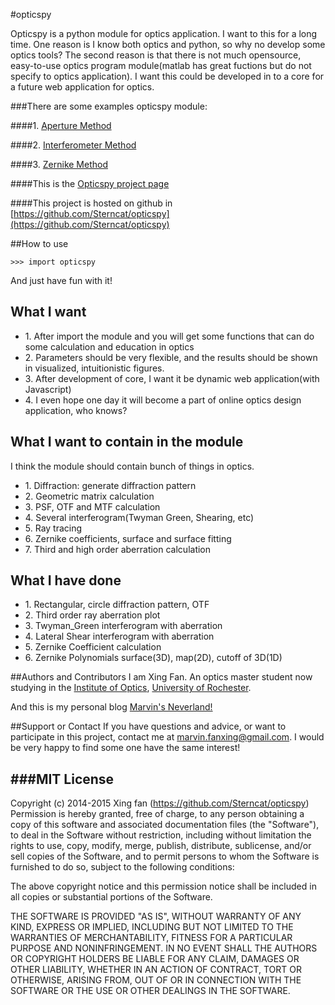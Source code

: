 
#opticspy  

Opticspy is a python module for optics application. I want to this for a long time. One reason is I know both optics and python, so why no develop some optics tools? The second reason is that there is not much opensource, easy-to-use optics program module(matlab has great fuctions but do not specify to optics application). I want this could be developed in to a core for a future web application for optics.

###There are some examples opticspy module:   
   
####1. [Aperture Method](http://sterncat.github.io/files/Aperture_Method.html)    
  
####2. [Interferometer Method](http://sterncat.github.io/files/Interferometer_Method.html)  
  
####3. [Zernike Method](http://sterncat.github.io/files/Zernike_Method.html)    
  
####This is the [Opticspy project page](http://sterncat.github.io/opticspy/)

####This project is hosted on github in [https://github.com/Sterncat/opticspy](https://github.com/Sterncat/opticspy)

##How to use
```
>>> import opticspy
```

And just have fun with it!

## What I want
<ul>	
  <li>1. After import the module and you will get some functions that can do some calculation and education in optics</li>
  <li>2. Parameters should be very flexible, and the results should be shown in visualized, intuitionistic figures.</li>
  <li>3. After development of core, I want it be dynamic web application(with Javascript)</li>
  <li>4. I even hope one day it will become a part of online optics design application, who knows?</li>
</ul>


## What I want to contain in the module
I think the module should contain bunch of things in optics.
<ul>
  <li>1. Diffraction: generate diffraction pattern</li>
  <li>2. Geometric matrix calculation</li>
  <li>3. PSF, OTF and MTF calculation</li>
  <li>4. Several interferogram(Twyman Green, Shearing, etc)</li>
  <li>5. Ray tracing</li>
  <li>6. Zernike coefficients, surface and surface fitting</li>
  <li>7. Third and high order aberration calculation</li>
</ul>

## What I have done

<ul>
  <li>1. Rectangular, circle diffraction pattern, OTF</li>
  <li>2. Third order ray aberration plot</li>
  <li>3. Twyman_Green interferogram with aberration</li>
  <li>4. Lateral Shear interferogram with aberration</li>
  <li>5. Zernike Coefficient calculation</li>
  <li>6. Zernike Polynomials surface(3D), map(2D), cutoff of 3D(1D)</li>
</ul>

##Authors and Contributors
I am Xing Fan. An optics master student now studying in the [Institute of Optics](http://www.optics.rochester.edu/), [University of Rochester](http://www.rochester.edu/). 

And this is my personal blog [Marvin's Neverland!](http://sterncat.github.io)

##Support or Contact
If you have questions and advice, or want to participate in this project, contact me at marvin.fanxing@gmail.com. I would be very happy to find some one have the same interest!



###MIT License
-----------

Copyright (c) 2014-2015 Xing fan (https://github.com/Sterncat/opticspy)
Permission is hereby granted, free of charge, to any person
obtaining a copy of this software and associated documentation
files (the "Software"), to deal in the Software without
restriction, including without limitation the rights to use,
copy, modify, merge, publish, distribute, sublicense, and/or sell
copies of the Software, and to permit persons to whom the
Software is furnished to do so, subject to the following
conditions:

The above copyright notice and this permission notice shall be
included in all copies or substantial portions of the Software.

THE SOFTWARE IS PROVIDED "AS IS", WITHOUT WARRANTY OF ANY KIND,
EXPRESS OR IMPLIED, INCLUDING BUT NOT LIMITED TO THE WARRANTIES
OF MERCHANTABILITY, FITNESS FOR A PARTICULAR PURPOSE AND
NONINFRINGEMENT. IN NO EVENT SHALL THE AUTHORS OR COPYRIGHT
HOLDERS BE LIABLE FOR ANY CLAIM, DAMAGES OR OTHER LIABILITY,
WHETHER IN AN ACTION OF CONTRACT, TORT OR OTHERWISE, ARISING
FROM, OUT OF OR IN CONNECTION WITH THE SOFTWARE OR THE USE OR
OTHER DEALINGS IN THE SOFTWARE.
		
